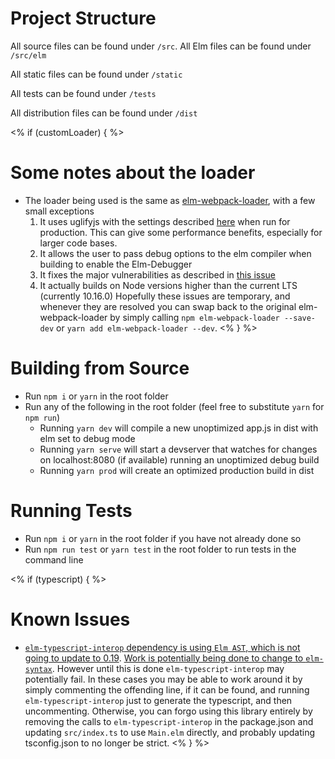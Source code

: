# Project Structure  

All source files can be found under `/src`. All Elm files can be found under `/src/elm`

All static files can be found under `/static`

All tests can be found under `/tests`

All distribution files can be found under `/dist`  

<% if (customLoader) { %>
# Some notes about the loader

* The loader being used is the same as [elm-webpack-loader](https://github.com/elm-community/elm-webpack-loader), with a few small exceptions
  1. It uses uglifyjs with the settings described [here](https://guide.elm-lang.org/optimization/asset_size.html) when run for production. This can give some performance benefits, especially for larger code bases. 
  2. It allows the user to pass debug options to the elm compiler when building to enable the Elm-Debugger
  3. It fixes the major vulnerabilities as described in [this issue](https://github.com/elm-community/elm-webpack-loader/issues/171)
  4. It actually builds on Node versions higher than the current LTS (currently 10.16.0)
   Hopefully these issues are temporary, and whenever they are resolved you can swap back to the original elm-webpack-loader by simply calling `npm elm-webpack-loader --save-dev` or `yarn add elm-webpack-loader --dev`.
<% } %>
  
# Building from Source

* Run `npm i` or `yarn` in the root folder
* Run any of the following in the root folder (feel free to substitute `yarn` for `npm run`)
	* Running `yarn dev` will compile a new unoptimized app.js in dist with elm set to debug mode
	* Running `yarn serve` will start a devserver that watches for changes on localhost:8080 (if available) running an unoptimized debug build
	* Running `yarn prod` will create an optimized production build in dist


# Running Tests  

* Run `npm i` or `yarn` in the root folder if you have not already done so
* Run `npm run test` or `yarn test` in the root folder to run tests in the command line

<% if (typescript) { %>
# Known Issues

* [`elm-typescript-interop` dependency is using `Elm AST`, which is not going to update to 0.19](https://github.com/dillonkearns/elm-typescript-interop/issues/15#issuecomment-438448890). [Work is potentially being done to change to `elm-syntax`](https://github.com/dillonkearns/elm-typescript-interop/issues/17). However until this is done `elm-typescript-interop` may potentially fail. In these cases you may be able to work around it by simply commenting the offending line, if it can be found, and running `elm-typescript-interop` just to generate the typescript, and then uncommenting. Otherwise, you can forgo using this library entirely by removing the calls to `elm-typescript-interop` in the package.json and updating `src/index.ts` to use `Main.elm` directly, and probably updating tsconfig.json to no longer be strict.
<% } %>